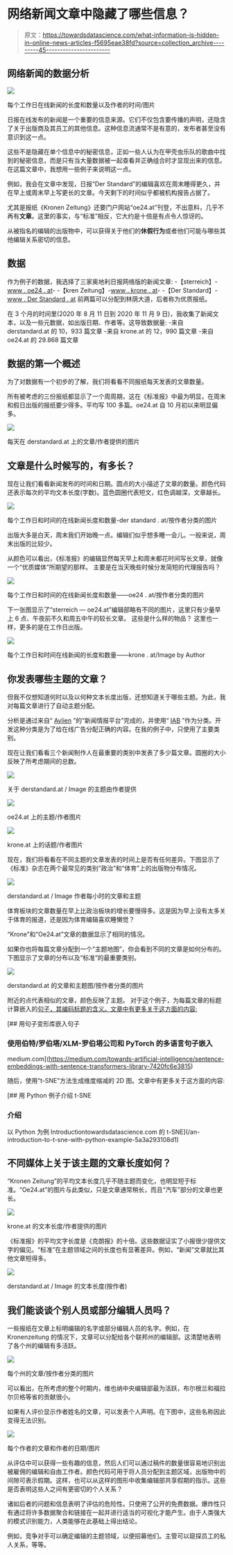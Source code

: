 # 网络新闻文章中隐藏了哪些信息？

> 原文：<https://towardsdatascience.com/what-information-is-hidden-in-online-news-articles-f5695eae38fd?source=collection_archive---------45----------------------->

## 网络新闻的数据分析

![](img/0e1ebd59859e451efce92b7290329593.png)

每个工作日在线新闻的长度和数量以及作者的时间/图片

日报在线发布的新闻是一个重要的信息来源。它们不仅包含要传播的声明，还隐含了关于出版商及其员工的其他信息。这种信息流通常不是有意的，发布者甚至没有意识到这一点。

这些不是隐藏在单个信息中的秘密信息，正如一些人认为在甲壳虫乐队的歌曲中找到的秘密信息，而是只有当大量数据被一起查看并正确组合时才显现出来的信息。在这篇文章中，我想用一些例子来说明这一点。

例如，我会在文章中发现，日报“Der Standard”的编辑喜欢在周末睡得更久，并在早上或周末早上写更长的文章。今天剩下的时间似乎都被机构报告占据了。

尤其是报纸《Kronen Zeitung》还要门户网站“oe24.at”刊登，不出意料，几乎不再有**文章**。这里的事实，与“标准”相反，它大约是十倍是有点令人惊讶的。

从被指名的编辑的出版物中，可以获得关于他们的**休假行为**或者他们可能与哪些其他编辑关系密切的信息。

## 数据

作为例子的数据，我选择了三家奥地利日报网络版的新闻文章:
-【sterreich】-[www . oe24 . at](http://www.oe24.at)-
-【kren Zeitung】-[www . krone . at](http://www.krone.at)-
-【Der Standard】-[www . Der Standard . at](http://www.derstandard.at)
前两篇可以分配到林荫大道，后者称为优质报纸。

在 3 个月的时间里(2020 年 8 月 11 日到 2020 年 11 月 9 日)，我收集了新闻文本，以及一些元数据，如出版日期、作者等。这导致数据量:
-来自 derstandard.at 的 10，933 篇文章
-来自 krone.at 的 12，990 篇文章
-来自 oe24.at 的 29.868 篇文章

## 数据的第一个概述

为了对数据有一个初步的了解，我们将看看不同报纸每天发表的文章数量。

所有被考虑的三份报纸都显示了一个周周期，这在《标准报》中最为明显，在周末和假日出版的报纸要少得多。平均写 100 多篇。oe24.at 自 10 月初以来明显偏多。

![](img/e769709b884190147aacf1ab185adfa2.png)

每天在 derstandard.at 上的文章/作者提供的图片

## 文章是什么时候写的，有多长？

现在让我们看看新闻发布的时间和日期。圆点的大小描述了文章的数量。颜色代码还表示每次的平均文本长度(字数)。蓝色圆圈代表短文，红色调越深，文章越长。

![](img/266303df2c64f998f827ce59013cf3c2.png)

每个工作日和时间的在线新闻长度和数量-der standard . at/按作者分类的图片

出版大多是白天，周末我们开始晚一点。编辑们似乎想多睡一会儿。一般来说，周末出版的比较少。

从颜色可以看出，《标准报》的编辑显然每天早上和周末都花时间写长文章，就像一个“优质媒体”所期望的那样。
主要是在当天晚些时候分发简短的代理报告吗？

![](img/b2c03ab6f1d350e02f8e4d7a49002642.png)

每个工作日和时间的在线新闻长度和数量——oe24 . at/按作者分类的图片

下一张图显示了“sterreich — oe24.at”编辑部略有不同的图片，这里只有少量早上 6 点、午夜前不久和周五中午的较长文章。
这些是什么样的物品？
这里也一样，更多的是在工作日出版。

![](img/01bfd7ab45e831ed6a5dfc4435f97c06.png)

每个工作日和时间在线新闻的长度和数量——krone . at/Image by Author

## 你发表哪些主题的文章？

但我不仅想知道何时以及以何种文本长度出版，还想知道关于哪些主题。为此，我对每篇文章进行了自动主题分配。

分析是通过来自“ [Aylien](https://aylien.com/) ”的“新闻情报平台”完成的，并使用“ [IAB](https://developers.mopub.com/publishers/ui/iab-category-blocking/) ”作为分类。开发这种分类是为了给在线广告分配正确的内容。在我的例子中，只使用了主要类别。

现在让我们看看三个新闻制作人在最重要的类别中发表了多少篇文章。圆圈的大小反映了所考虑期间的总数。

![](img/17ebc53edece9265cde58a0022cb2080.png)

关于 derstandard.at / Image 的主题由作者提供

![](img/315c1ec93642b8791edc4783142596c9.png)

oe24.at 上的主题/作者图片

![](img/c5cb7753fc57ee2fe9906bf8f9100573.png)

krone.at 上的话题/作者图片

现在，我们将看看在不同主题的文章发表的时间上是否有任何差异。下图显示了《标准》杂志在两个最常见的类别“政治”和“体育”上的出版物分布情况。

![](img/577ac29931ada49ff3e800852539dcfa.png)

derstandard.at / Image 作者每小时的文章和主题

体育板块的文章数量在早上比政治板块的增长要慢得多。这是因为早上没有太多关于体育的报道，还是因为体育编辑喜欢睡懒觉？

“Krone”和“Oe24.at”文章的数据显示了相同的情况。

如果你也将每篇文章分配到一个“主题地图”，你会看到不同的文章是如何分布的。下图显示了文章的分布以及“标准”的最重要类别。

![](img/d66623adbbeac251b91888bf71109205.png)

derstandard.at 的文章和主题图/按作者分类的图片

附近的点代表相似的文章，颜色反映了主题。
对于这个例子，为每篇文章的标题计算嵌入的[句子，其编码标题的含义。文章中有更多关于这方面的内容:](https://github.com/UKPLab/sentence-transformers)

[](https://medium.com/towards-artificial-intelligence/sentence-embeddings-with-sentence-transformers-library-7420fc6e3815) [## 用句子变形库嵌入句子

### 使用伯特/罗伯塔/XLM-罗伯塔公司和 PyTorch 的多语言句子嵌入

medium.com](https://medium.com/towards-artificial-intelligence/sentence-embeddings-with-sentence-transformers-library-7420fc6e3815) 

随后，使用“t-SNE”方法生成维度缩减的 2D 图。文章中有更多关于这方面的内容:

[](/an-introduction-to-t-sne-with-python-example-5a3a293108d1) [## 用 Python 例子介绍 t-SNE

### 介绍

以 Python 为例 Introductiontowardsdatascience.com 的 t-SNE](/an-introduction-to-t-sne-with-python-example-5a3a293108d1) 

## 不同媒体上关于该主题的文章长度如何？

“Kronen Zeitung”的平均文本长度几乎不随主题而变化，也明显短于标准。“Oe24.at”的图片与此类似，只是文章通常稍长，而且“汽车”部分的文章也更长。

![](img/326ee4a0bd7400a6a87cfadc047685a6.png)

krone.at 的文本长度/作者提供的图片

《标准报》的平均文字长度是《克朗报》的十倍。这些数据证实了小报很少提供文字的偏见。“标准”在主题领域之间的长度也有显著差异。例如，“新闻”文章就比其他文章短得多。

![](img/c0838a201d02fa6db035ac5ff23d19ff.png)

derstandard.at / Image 的文本长度(按作者)

## 我们能谈谈个别人员或部分编辑人员吗？

一些报纸在文章上标明编辑的名字或部分编辑人员的名字。例如，在 Kronenzeitung 的情况下，文章可以分配给各个联邦州的编辑部。这清楚地表明了各个州的编辑有多活跃。

![](img/f3661442307dc5289220d3e5a36a4941.png)

每个州的文章/按作者分类的图片

可以看出，在所考虑的整个时期内，维也纳中央编辑部最为活跃，布尔根兰和福拉尔贝格等省的贡献很小。

如果有人评价显示作者姓名的文章，可以发表个人声明。在下图中，这些名称因此变得无法识别。

![](img/1dafefe2b5f2bed726e0e69e955ff675.png)

每个作者的文章和作者的日期/图片

从评估中可以获得一些有趣的信息，然后人们可以通过稿件的数量很容易地识别出被雇佣的编辑和自由工作者。颜色代码可用于将人员分配到主题区域，出版物中的间隙可表示假期。这样，也可以从这样的图形中收集编辑部共享假期的指示。这些是否表明这些人之间有更密切的个人关系？

诸如后者的问题和信息表明了评估的危险性。只使用了公开的免费数据。爆炸性只有通过将许多数据聚合和链接在一起并进行适当的可视化才能产生。由于人类强大的模式识别能力，人类能够在此基础上得出结论。

例如，竞争对手可以确定编辑的主题领域，以便招募他们。主管可以窥探员工的私人关系，等等。